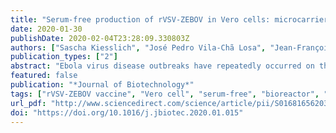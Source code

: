 ```yaml
---
title: "Serum-free production of rVSV-ZEBOV in Vero cells: microcarrier bioreactor versus scale-X™ hydro fixed-bed"
date: 2020-01-30
publishDate: 2020-02-04T23:28:09.330803Z
authors: ["Sascha Kiesslich", "José Pedro Vila-Chã Losa", "Jean-François Gélinas", "Amine A. Kamen"]
publication_types: ["2"]
abstract: "Ebola virus disease outbreaks have repeatedly occurred on the African continent over the last decades, with more serious outbreaks in recent years. Being highly transmissible and associated to high fatality rates, it constitutes a serious threat to public health. Vaccination, however, may allow for efficient control of its propagation. The most promising Ebola vaccine candidate to date, rVSV-ZEBOV, relies on a recombinant vesicular stomatitis virus construct, in which the native viral glycoprotein is replaced by the glycoprotein of Ebola virus (Zaire). However, its cell-based manufacturing process is still lengthy and cumbersome, thus urging the implementation of a new and more efficient bioprocess. To address these issues, serum-free production of rVSV-ZEBOV in Vero cells has been studied with the aim to test an alternative upstream process. Until viable options of suspension cell culture are available, Vero cell cultures still rely on adherent bioprocesses and have thus been developed in this work. Particularly, a bioprocess developed with standard microcarrier bioreactor technology was successfully transferred to the novel single-use scale-X™ hydro fixed-bed."
featured: false
publication: "*Journal of Biotechnology*"
tags: ["rVSV-ZEBOV vaccine", "Vero cell", "serum-free", "bioreactor", "microcarrier", "fixed-bed"]
url_pdf: "http://www.sciencedirect.com/science/article/pii/S0168165620300171"
doi: "https://doi.org/10.1016/j.jbiotec.2020.01.015"
---
```


